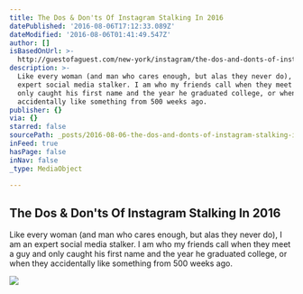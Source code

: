 ```yaml
---
title: The Dos & Don'ts Of Instagram Stalking In 2016
datePublished: '2016-08-06T17:12:33.089Z'
dateModified: '2016-08-06T01:41:49.547Z'
author: []
isBasedOnUrl: >-
  http://guestofaguest.com/new-york/instagram/the-dos-and-donts-of-instagram-stalking-in-2016
description: >-
  Like every woman (and man who cares enough, but alas they never do), I am an
  expert social media stalker. I am who my friends call when they meet a guy and
  only caught his first name and the year he graduated college, or when they
  accidentally like something from 500 weeks ago.
publisher: {}
via: {}
starred: false
sourcePath: _posts/2016-08-06-the-dos-and-donts-of-instagram-stalking-in-2016.md
inFeed: true
hasPage: false
inNav: false
_type: MediaObject

---
```

<article style=""><h1>The Dos &amp; Don'ts Of Instagram Stalking In 2016</h1><p>Like every woman (and man who cares enough, but alas they never do), I am an expert social media stalker. I am who my friends call when they meet a guy and only caught his first name and the year he graduated college, or when they accidentally like something from 500 weeks ago.</p><img src="http://media.guestofaguest.com/t_article_content/gofg-media/2016/08/1/47262/screen_shot_2016-08-03_at_12.11.26_pm.png" /></article>